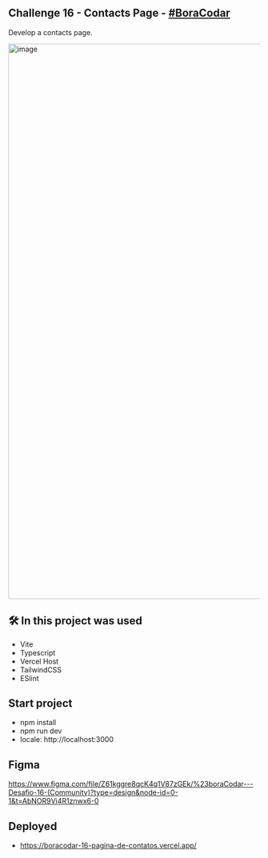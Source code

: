 
## Challenge 16 - Contacts Page - <a href="https://www.rocketseat.com.br/boracodar/desafios-anteriores/uma-pagina-de-contatos-desafio-16">#BoraCodar</a>
Develop a contacts page.

<img width="1110" alt="image" src="https://github.com/tuliooov/boracodar-16-pagina-de-contatos/assets/28486303/f6f511bc-a33a-4f12-9db2-e55685a518e9">


## 🛠️ In this project was used
- Vite
- Typescript
- Vercel Host
- TailwindCSS
- ESlint

## Start project

- npm install
- npm run dev
- locale: http://localhost:3000

## Figma
https://www.figma.com/file/Z61kggre8qcK4q1V87zGEk/%23boraCodar---Desafio-16-(Community)?type=design&node-id=0-1&t=AbNOR9Vi4R1znwx6-0

## Deployed
- https://boracodar-16-pagina-de-contatos.vercel.app/
